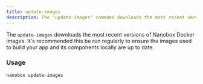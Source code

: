 ```yaml
---
title: update-images
description: The 'update-images' command downloads the most recent versions of Nanobox Docker images.
---
```


The `update-images` downloads the most recent versions of Nanobox Docker images. It's recommended this be run regularly to ensure the images used to build your app and its components locally are up to date.

### Usage
```shell
nanobox update-images
```
